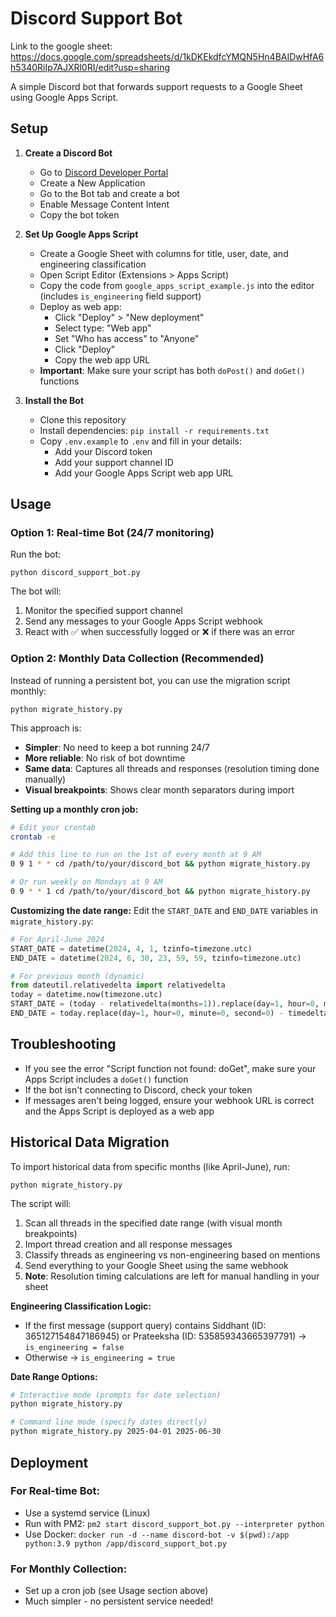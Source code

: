 # Discord Support Bot
Link to the google sheet:
https://docs.google.com/spreadsheets/d/1kDKEkdfcYMQN5Hn4BAIDwHfA6h5340RiIp7AJXRl0RI/edit?usp=sharing

A simple Discord bot that forwards support requests to a Google Sheet using Google Apps Script.

## Setup

1. **Create a Discord Bot**
   - Go to [Discord Developer Portal](https://discord.com/developers/applications)
   - Create a New Application
   - Go to the Bot tab and create a bot
   - Enable Message Content Intent
   - Copy the bot token

2. **Set Up Google Apps Script**
   - Create a Google Sheet with columns for title, user, date, and engineering classification
   - Open Script Editor (Extensions > Apps Script)  
   - Copy the code from `google_apps_script_example.js` into the editor (includes `is_engineering` field support)
   - Deploy as web app:
     - Click "Deploy" > "New deployment"
     - Select type: "Web app"
     - Set "Who has access" to "Anyone"
     - Click "Deploy"
     - Copy the web app URL
   - **Important**: Make sure your script has both `doPost()` and `doGet()` functions

3. **Install the Bot**
   - Clone this repository
   - Install dependencies: `pip install -r requirements.txt`
   - Copy `.env.example` to `.env` and fill in your details:
     - Add your Discord token
     - Add your support channel ID
     - Add your Google Apps Script web app URL

## Usage

### Option 1: Real-time Bot (24/7 monitoring)
Run the bot:
```
python discord_support_bot.py
```

The bot will:
1. Monitor the specified support channel
2. Send any messages to your Google Apps Script webhook
3. React with ✅ when successfully logged or ❌ if there was an error

### Option 2: Monthly Data Collection (Recommended)
Instead of running a persistent bot, you can use the migration script monthly:

```
python migrate_history.py
```

This approach is:
- **Simpler**: No need to keep a bot running 24/7
- **More reliable**: No risk of bot downtime
- **Same data**: Captures all threads and responses (resolution timing done manually)
- **Visual breakpoints**: Shows clear month separators during import

**Setting up a monthly cron job:**
```bash
# Edit your crontab
crontab -e

# Add this line to run on the 1st of every month at 9 AM
0 9 1 * * cd /path/to/your/discord_bot && python migrate_history.py

# Or run weekly on Mondays at 9 AM  
0 9 * * 1 cd /path/to/your/discord_bot && python migrate_history.py
```

**Customizing the date range:**
Edit the `START_DATE` and `END_DATE` variables in `migrate_history.py`:
```python
# For April-June 2024
START_DATE = datetime(2024, 4, 1, tzinfo=timezone.utc)
END_DATE = datetime(2024, 6, 30, 23, 59, 59, tzinfo=timezone.utc)

# For previous month (dynamic)
from dateutil.relativedelta import relativedelta
today = datetime.now(timezone.utc)
START_DATE = (today - relativedelta(months=1)).replace(day=1, hour=0, minute=0, second=0)
END_DATE = today.replace(day=1, hour=0, minute=0, second=0) - timedelta(seconds=1)
```

## Troubleshooting

- If you see the error "Script function not found: doGet", make sure your Apps Script includes a `doGet()` function
- If the bot isn't connecting to Discord, check your token
- If messages aren't being logged, ensure your webhook URL is correct and the Apps Script is deployed as a web app

## Historical Data Migration

To import historical data from specific months (like April-June), run:
```
python migrate_history.py
```

The script will:
1. Scan all threads in the specified date range (with visual month breakpoints)
2. Import thread creation and all response messages
3. Classify threads as engineering vs non-engineering based on mentions
4. Send everything to your Google Sheet using the same webhook
5. **Note**: Resolution timing calculations are left for manual handling in your sheet

**Engineering Classification Logic:**
- If the first message (support query) contains Siddhant (ID: 365127154847186945) or Prateeksha (ID: 535859343665397791) → `is_engineering = false`
- Otherwise → `is_engineering = true`

**Date Range Options:**
```bash
# Interactive mode (prompts for date selection)
python migrate_history.py

# Command line mode (specify dates directly)
python migrate_history.py 2025-04-01 2025-06-30
```

## Deployment

### For Real-time Bot:
- Use a systemd service (Linux)
- Run with PM2: `pm2 start discord_support_bot.py --interpreter python`
- Use Docker: `docker run -d --name discord-bot -v $(pwd):/app python:3.9 python /app/discord_support_bot.py`

### For Monthly Collection:
- Set up a cron job (see Usage section above)
- Much simpler - no persistent service needed! 

